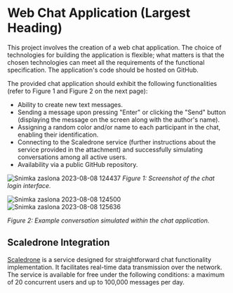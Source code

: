 # Web Chat Application (Largest Heading)

This project involves the creation of a web chat application. The choice of technologies for building the application is flexible; what matters is that the chosen technologies can meet all the requirements of the functional specification. The application's code should be hosted on GitHub.

The provided chat application should exhibit the following functionalities (refer to Figure 1 and Figure 2 on the next page):

- Ability to create new text messages.
- Sending a message upon pressing "Enter" or clicking the "Send" button (displaying the message on the screen along with the author's name).
- Assigning a random color and/or name to each participant in the chat, enabling their identification.
- Connecting to the Scaledrone service (further instructions about the service provided in the attachment) and successfully simulating conversations among all active users.
- Availability via a public GitHub repository.

![Snimka zaslona 2023-08-08 124437](https://github.com/SimeKZ5/projektChatNovi/assets/124262236/069cac7f-7f7e-4f68-9b06-df3c2823524c)
*Figure 1: Screenshot of the chat login interface.*


![Snimka zaslona 2023-08-08 124500](https://github.com/SimeKZ5/projektChatNovi/assets/124262236/f59ec8a4-ae47-4112-b715-33f849171771)
![Snimka zaslona 2023-08-08 125636](https://github.com/SimeKZ5/projektChatNovi/assets/124262236/5e16afd8-665b-4607-9a54-4ec1cc59376b)


*Figure 2: Example conversation simulated within the chat application.*



## Scaledrone Integration

[Scaledrone](https://www.scaledrone.com) is a service designed for straightforward chat functionality implementation. It facilitates real-time data transmission over the network. The service is available for free under the following conditions: a maximum of 20 concurrent users and up to 100,000 messages per day.
